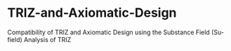 # TRIZ-and-Axiomatic-Design
Compatibility of TRIZ and Axiomatic Design using the Substance Field (Su-field) Analysis of TRIZ
